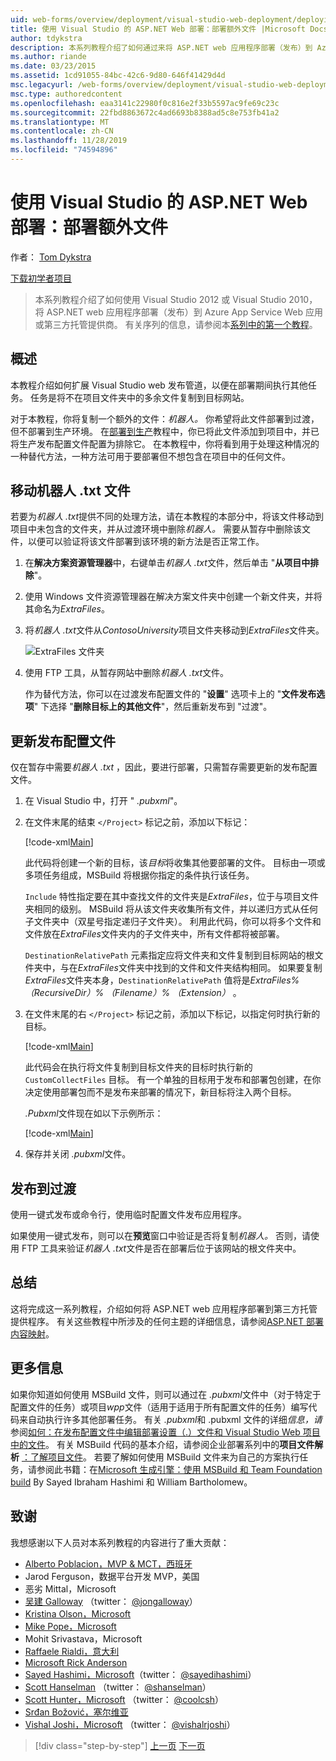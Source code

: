 ```yaml
---
uid: web-forms/overview/deployment/visual-studio-web-deployment/deploying-extra-files
title: 使用 Visual Studio 的 ASP.NET Web 部署：部署额外文件 |Microsoft Docs
author: tdykstra
description: 本系列教程介绍了如何通过来将 ASP.NET web 应用程序部署（发布）到 Azure App Service Web 应用或第三方托管提供程序。
ms.author: riande
ms.date: 03/23/2015
ms.assetid: 1cd91055-84bc-42c6-9d80-646f41429d4d
msc.legacyurl: /web-forms/overview/deployment/visual-studio-web-deployment/deploying-extra-files
msc.type: authoredcontent
ms.openlocfilehash: eaa3141c22980f0c816e2f33b5597ac9fe69c23c
ms.sourcegitcommit: 22fbd8863672c4ad6693b8388ad5c8e753fb41a2
ms.translationtype: MT
ms.contentlocale: zh-CN
ms.lasthandoff: 11/28/2019
ms.locfileid: "74594896"
---
```

# <a name="aspnet-web-deployment-using-visual-studio-deploying-extra-files"></a>使用 Visual Studio 的 ASP.NET Web 部署：部署额外文件

作者： [Tom Dykstra](https://github.com/tdykstra)

[下载初学者项目](https://go.microsoft.com/fwlink/p/?LinkId=282627)

> 本系列教程介绍了如何使用 Visual Studio 2012 或 Visual Studio 2010，将 ASP.NET web 应用程序部署（发布）到 Azure App Service Web 应用或第三方托管提供商。 有关序列的信息，请参阅本[系列中的第一个教程](introduction.md)。

## <a name="overview"></a>概述

本教程介绍如何扩展 Visual Studio web 发布管道，以便在部署期间执行其他任务。 任务是将不在项目文件夹中的多余文件复制到目标网站。

对于本教程，你将复制一个额外的文件：*机器人。* 你希望将此文件部署到过渡，但不部署到生产环境。 在[部署到生产](deploying-to-production.md)教程中，你已将此文件添加到项目中，并已将生产发布配置文件配置为排除它。 在本教程中，你将看到用于处理这种情况的一种替代方法，一种方法可用于要部署但不想包含在项目中的任何文件。

## <a name="move-the-robotstxt-file"></a>移动机器人 .txt 文件

若要为*机器人 .txt*提供不同的处理方法，请在本教程的本部分中，将该文件移动到项目中未包含的文件夹，并从过渡环境中删除*机器人。* 需要从暂存中删除该文件，以便可以验证将该文件部署到该环境的新方法是否正常工作。

1. 在**解决方案资源管理器**中，右键单击*机器人 .txt*文件，然后单击 "**从项目中排除**"。
2. 使用 Windows 文件资源管理器在解决方案文件夹中创建一个新文件夹，并将其命名为*ExtraFiles*。
3. 将*机器人 .txt*文件从*ContosoUniversity*项目文件夹移动到*ExtraFiles*文件夹。

    ![ExtraFiles 文件夹](deploying-extra-files/_static/image1.png)
4. 使用 FTP 工具，从暂存网站中删除*机器人 .txt*文件。

    作为替代方法，你可以在过渡发布配置文件的 "**设置**" 选项卡上的 "**文件发布选项**" 下选择 "**删除目标上的其他文件**"，然后重新发布到 "过渡"。

## <a name="update-the-publish-profile-file"></a>更新发布配置文件

仅在暂存中需要*机器人 .txt* ，因此，要进行部署，只需暂存需要更新的发布配置文件。

1. 在 Visual Studio 中，打开 " *.pubxml*"。
2. 在文件末尾的结束 `</Project>` 标记之前，添加以下标记：

    [!code-xml[Main](deploying-extra-files/samples/sample1.xml)]

    此代码将创建一个新的目标，该*目标*将收集其他要部署的文件。 目标由一项或多项任务组成，MSBuild 将根据你指定的条件执行该任务。

    `Include` 特性指定要在其中查找文件的文件夹是*ExtraFiles*，位于与项目文件夹相同的级别。 MSBuild 将从该文件夹收集所有文件，并以递归方式从任何子文件夹中（双星号指定递归子文件夹）。 利用此代码，你可以将多个文件和文件放在*ExtraFiles*文件夹内的子文件夹中，所有文件都将被部署。

    `DestinationRelativePath` 元素指定应将文件夹和文件复制到目标网站的根文件夹中，与在*ExtraFiles*文件夹中找到的文件和文件夹结构相同。 如果要复制*ExtraFiles*文件夹本身，`DestinationRelativePath` 值将是*ExtraFiles\%（RecursiveDir）% （Filename）% （Extension）* 。
3. 在文件末尾的右 `</Project>` 标记之前，添加以下标记，以指定何时执行新的目标。

    [!code-xml[Main](deploying-extra-files/samples/sample2.xml)]

    此代码会在执行将文件复制到目标文件夹的目标时执行新的 `CustomCollectFiles` 目标。 有一个单独的目标用于发布和部署包创建，在你决定使用部署包而不是发布来部署的情况下，新目标将注入两个目标。

    *.Pubxml*文件现在如以下示例所示：

    [!code-xml[Main](deploying-extra-files/samples/sample3.xml?highlight=53-71)]
4. 保存并关闭 *.pubxml*文件。

## <a name="publish-to-staging"></a>发布到过渡

使用一键式发布或命令行，使用临时配置文件发布应用程序。

如果使用一键式发布，则可以在**预览**窗口中验证是否将复制*机器人。* 否则，请使用 FTP 工具来验证*机器人 .txt*文件是否在部署后位于该网站的根文件夹中。

## <a name="summary"></a>总结

这将完成这一系列教程，介绍如何将 ASP.NET web 应用程序部署到第三方托管提供程序。 有关这些教程中所涉及的任何主题的详细信息，请参阅[ASP.NET 部署内容映射](https://go.microsoft.com/fwlink/p/?LinkId=282413)。

## <a name="more-information"></a>更多信息

如果你知道如何使用 MSBuild 文件，则可以通过在 *.pubxml*文件中（对于特定于配置文件的任务）或项目*wpp*文件（适用于适用于所有配置文件的任务）编写代码来自动执行许多其他部署任务。 有关 *.pubxml*和 .pubxml 文件的详细*信息，请*参阅[如何：在发布配置文件中编辑部署设置（.）文件和 Visual Studio Web 项目中的文件](https://msdn.microsoft.com/library/ff398069)。 有关 MSBuild 代码的基本介绍，请参阅企业部署系列中的**项目文件解析** [：了解项目文件](../web-deployment-in-the-enterprise/understanding-the-project-file.md)。 若要了解如何使用 MSBuild 文件来为自己的方案执行任务，请参阅此书籍：在[Microsoft 生成引擎：使用 MSBuild 和 Team Foundation build](http://msbuildbook.com) By Sayed Ibraham Hashimi 和 William Bartholomew。

## <a name="acknowledgements"></a>致谢

我想感谢以下人员对本系列教程的内容进行了重大贡献：

- [Alberto Poblacion，MVP &amp; MCT，西班牙](https://mvp.microsoft.com/mvp/Alberto%20Poblacion%20Bolano-36772)
- Jarod Ferguson，数据平台开发 MVP，美国
- 恶劣 Mittal，Microsoft
- [吴建 Galloway](https://weblogs.asp.net/jgalloway) （twitter： [@jongalloway](http://twitter.com/jongalloway)）
- [Kristina Olson，Microsoft](https://blogs.iis.net/krolson/default.aspx)
- [Mike Pope，Microsoft](http://www.mikepope.com/blog/DisplayBlog.aspx)
- Mohit Srivastava，Microsoft
- [Raffaele Rialdi，意大利](http://www.iamraf.net/)
- [Microsoft Rick Anderson](https://blogs.msdn.com/b/rickandy/)
- [Sayed Hashimi，Microsoft](http://sedodream.com/default.aspx)（twitter： [@sayedihashimi](http://twitter.com/sayedihashimi)）
- [Scott Hanselman](http://www.hanselman.com/blog/) （twitter： [@shanselman](http://twitter.com/shanselman)）
- [Scott Hunter，Microsoft](https://blogs.msdn.com/b/scothu/) （twitter： [@coolcsh](http://twitter.com/coolcsh)）
- [Srđan Božović，塞尔维亚](http://msforge.net/blogs/zmajcek/)
- [Vishal Joshi，Microsoft](http://vishaljoshi.blogspot.com/) （twitter： [@vishalrjoshi](http://twitter.com/vishalrjoshi)）

> [!div class="step-by-step"]
> [上一页](command-line-deployment.md)
> [下一页](troubleshooting.md)
